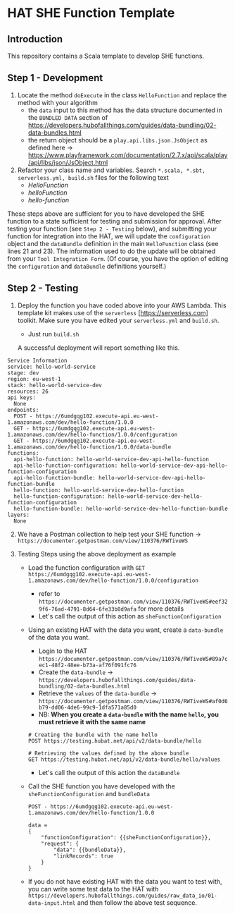 # HAT SHE Function Template

## Introduction
This repository contains a Scala template to develop SHE functions.

## Step 1 - Development
1. Locate the method `doExecute` in the class `HelloFunction` and replace the method with your algorithm
    * the `data` input to this method has the data structure documented in the `BUNDLED DATA` section of
    https://developers.hubofallthings.com/guides/data-bundling/02-data-bundles.html
    * the return object should be a `play.api.libs.json.JsObject` as defined here -> https://www.playframework.com/documentation/2.7.x/api/scala/play/api/libs/json/JsObject.html
2. Refactor your class name and variables. Search `*.scala, *.sbt, serverless.yml, build.sh` files for the following text
    * *HelloFunction*
    * *helloFunction*
    * *hello-function*

These steps above are sufficient for you to have developed the SHE function to a state sufficient for testing and submission for approval.
After testing your function (see `Step 2 - Testing` below), and submitting your function for integration into the HAT, we will update the
`configuration` object and the `dataBundle` definition in the main `HelloFunction` class (see lines 21 and 23). The information used to 
do the update will be obtained from your `Tool Integration Form`. (Of course, you have the option of editing the `configuration` and `dataBundle`
definitions yourself.)


## Step 2 - Testing
1. Deploy the function you have coded above into your AWS Lambda. This template kit makes use of the `serverless` [https://serverless.com] toolkit.
   Make sure you have edited your `serverless.yml` and `build.sh`.
   * Just run `build.sh`
   
   A successful deployment will report something like this.
```Serverless: Stack update finished...
Service Information
service: hello-world-service
stage: dev
region: eu-west-1
stack: hello-world-service-dev
resources: 26
api keys:
  None
endpoints:
  POST - https://6umdgqg102.execute-api.eu-west-1.amazonaws.com/dev/hello-function/1.0.0
  GET - https://6umdgqg102.execute-api.eu-west-1.amazonaws.com/dev/hello-function/1.0.0/configuration
  GET - https://6umdgqg102.execute-api.eu-west-1.amazonaws.com/dev/hello-function/1.0.0/data-bundle
functions:
  api-hello-function: hello-world-service-dev-api-hello-function
  api-hello-function-configuration: hello-world-service-dev-api-hello-function-configuration
  api-hello-function-bundle: hello-world-service-dev-api-hello-function-bundle
  hello-function: hello-world-service-dev-hello-function
  hello-function-configuration: hello-world-service-dev-hello-function-configuration
  hello-function-bundle: hello-world-service-dev-hello-function-bundle
layers:
  None   
```

2. We have a Postman collection to help test your SHE function -> `https://documenter.getpostman.com/view/110376/RWTiveWS`

3. Testing Steps using the above deployment as example
    * Load the function configuration with `GET https://6umdgqg102.execute-api.eu-west-1.amazonaws.com/dev/hello-function/1.0.0/configuration`
        - refer to `https://documenter.getpostman.com/view/110376/RWTiveWS#eef329f6-76ad-4791-8d64-6fe33b8d9afa` for more details
        - Let's call the output of this action as `sheFunctionConfiguration`
    * Using an existing HAT with the data you want, create a `data-bundle` of the data you want.
        - Login to the HAT `https://documenter.getpostman.com/view/110376/RWTiveWS#89a7cec1-48f2-48ee-b73a-af76f091fc76`
        - Create the `data-bundle` -> `https://developers.hubofallthings.com/guides/data-bundling/02-data-bundles.html`
        - Retrieve the `values` of the `data-bundle` -> `https://documenter.getpostman.com/view/110376/RWTiveWS#af0d6b79-dd06-4de6-99c9-1dfa571a85d0`
        - NB: **When you create a `data-bundle` with the name `hello`, you must retrieve it with the same name**
        ```
        # Creating the bundle with the name hello
        POST https://testing.hubat.net/api/v2/data-bundle/hello
        
        # Retrieving the values defined by the above bundle
        GET https://testing.hubat.net/api/v2/data-bundle/hello/values
        ``` 
        - Let's call the output of this action the `dataBundle`
        
    * Call the SHE function you have developed with the `sheFunctionConfiguration` and `bundleData`
        ```
        POST - https://6umdgqg102.execute-api.eu-west-1.amazonaws.com/dev/hello-function/1.0.0
        
        data =
        {
        	"functionConfiguration": {{sheFunctionConfiguration}},
        	"request": {
        		"data": {{bundleData}},
        		"linkRecords": true
        	}
        }
        ```
        
    * If you do not have existing HAT with the data you want to test with, you can write some test data to the HAT
    with `https://developers.hubofallthings.com/guides/raw_data_io/01-data-input.html` and then follow the above test sequence.